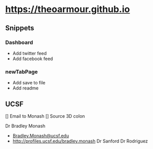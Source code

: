 

# https://theoarmour.github.io


## Snippets

### Dashboard

* Add twitter feed
* Add facebook feed



### newTabPage

* Add save to file
* Add readme


## UCSF

[] Email to Monash
[] Source 3D colon


Dr Bradley Monash
* Bradley.Monash@ucsf.edu
* http://profiles.ucsf.edu/bradley.monash
Dr Sanford
Dr Rodriguez

